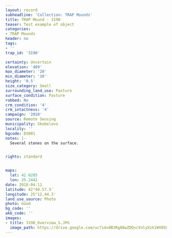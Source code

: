 ```yaml
---
layout: record
subheadline: 'Collection: TRAP Mounds'
title: TRAP Mound - 3190
teaser: Test example of object
categories:
- TRAP Mounds
header: no
tags:
- ''
trap_id: '3190'

certainty: Uncertain
elevation: '489'
max_diameter: '20'
min_diameter: '10'
height: '0.5'
size_category: Small
surrounding_land_use: Pasture
surface_condition: Pasture
robbed: No
crm_condition: '4'
crm_intactness: '4'
campaign: '2010'
source: Remote Sensing
municipality: Skobelevo
locality: ''
bgcode: DS001
notes: |-
  Several stones on the surface.


rights: standard


maps:
  lat: 42.6285
  lon: 25.2442
date: 2018-04-11
latitude: 42°40.57.5'
longitude: 25°12.44.3'
land_use_source: Photo
photo: Good
bg_code: ''
akb_code: ''
images:
- title: 3190_Overview_S.JPG
  image_path: https://drive.google.com/uc?id=0B3Rg88wZDQscVnlyXzk1WV85UEU
---
```

